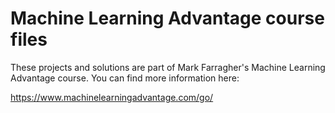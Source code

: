 # Machine Learning Advantage course files
These projects and solutions are part of Mark Farragher's Machine Learning Advantage course. You can find more information here: 

https://www.machinelearningadvantage.com/go/

